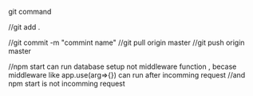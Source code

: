 git command 

//git add .

//git commit -m "commint name"
//git pull origin master
//git push origin master



//npm start can run database setup not middleware function , becase middleware like app.use(arg=>{}) can run after incomming request 
//and npm start is not incomming request
